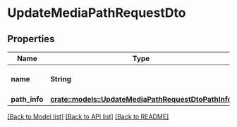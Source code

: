 # UpdateMediaPathRequestDto

## Properties

Name | Type | Description | Notes
------------ | ------------- | ------------- | -------------
**name** | **String** | Gets or sets the library name. | 
**path_info** | [**crate::models::UpdateMediaPathRequestDtoPathInfo**](UpdateMediaPathRequestDto_PathInfo.md) |  | 

[[Back to Model list]](../README.md#documentation-for-models) [[Back to API list]](../README.md#documentation-for-api-endpoints) [[Back to README]](../README.md)


